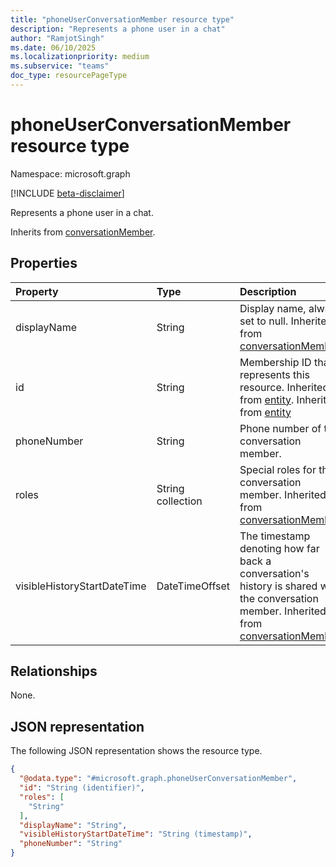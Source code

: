 ```yaml
---
title: "phoneUserConversationMember resource type"
description: "Represents a phone user in a chat"
author: "RamjotSingh"
ms.date: 06/10/2025
ms.localizationpriority: medium
ms.subservice: "teams"
doc_type: resourcePageType
---
```


# phoneUserConversationMember resource type

Namespace: microsoft.graph

[!INCLUDE [beta-disclaimer](../../includes/beta-disclaimer.md)]

Represents a phone user in a chat.


Inherits from [conversationMember](../resources/conversationmember.md).

## Properties
|Property|Type|Description|
|:---|:---|:---|
|displayName|String|Display name, always set to null. Inherited from [conversationMember](../resources/conversationmember.md).|
|id|String|Membership ID that represents this resource. Inherited from [entity](../resources/entity.md). Inherits from [entity](../resources/entity.md)|
|phoneNumber|String|Phone number of the conversation member.|
|roles|String collection|Special roles for this conversation member. Inherited from [conversationMember](../resources/conversationmember.md).|
|visibleHistoryStartDateTime|DateTimeOffset|The timestamp denoting how far back a conversation's history is shared with the conversation member. Inherited from [conversationMember](../resources/conversationmember.md).|

## Relationships
None.

## JSON representation
The following JSON representation shows the resource type.
<!-- {
  "blockType": "resource",
  "keyProperty": "id",
  "@odata.type": "microsoft.graph.phoneUserConversationMember",
  "baseType": "microsoft.graph.conversationMember",
  "openType": false
}
-->
``` json
{
  "@odata.type": "#microsoft.graph.phoneUserConversationMember",
  "id": "String (identifier)",
  "roles": [
    "String"
  ],
  "displayName": "String",
  "visibleHistoryStartDateTime": "String (timestamp)",
  "phoneNumber": "String"
}
```

